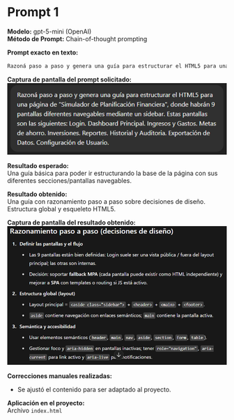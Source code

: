 # Prompt 1

**Modelo:** gpt-5-mini (OpenAI)   
**Método de Prompt:** Chain-of-thought prompting  

**Prompt exacto en texto:**

``` bash
Razoná paso a paso y genera una guía para estructurar el HTML5 para una página de "Simulador de Planificación Financiera", donde habrán 9 pantallas diferentes navegables mediante un sidebar. Estas pantallas son las siguientes: Login. Dashboard Principal. Ingresos y Gastos. Metas de ahorro. Inversiones. Reportes. Historial y Auditoria. Exportación de Datos. Configuración de Usuario.
```

**Captura de pantalla del prompt solicitado:**  
![Captura del prompt](../02-prompts/capturas/prompt-1/prompt.png)  

**Resultado esperado:**  
Una guía básica para poder ir estructurando la base de la página con sus diferentes secciones/pantallas navegables.  

**Resultado obtenido:**  
Una guía con razonamiento paso a paso sobre decisiones de diseño. Estructura global y esqueleto HTML5.  

**Captura de pantalla del resultado obtenido:**  
![Captura del resultado](../02-prompts/capturas/prompt-1/resultado.png)  

**Correcciones manuales realizadas:**
* Se ajustó el contenido para ser adaptado al proyecto.  

**Aplicación en el proyecto:**  
Archivo `index.html`  
